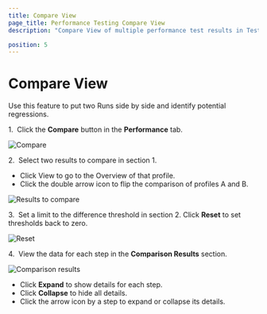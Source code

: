 ```yaml
---
title: Compare View
page_title: Performance Testing Compare View
description: "Compare View of multiple performance test results in Test Studio."

position: 5
---
```

# Compare View

Use this feature to put two Runs side by side and identify potential regressions.

1.&nbsp; Click the **Compare** button in the **Performance** tab.

![Compare][1]

2.&nbsp; Select two results to compare in section 1.

- Click View to go to the Overview of that profile.
- Click the double arrow icon to flip the comparison of profiles A and B.

![Results to compare][2]

3.&nbsp; Set a limit to the difference threshold in section 2. Click **Reset** to set thresholds back to zero.

![Reset][3]

4.&nbsp; View the data for each step in the **Comparison Results** section.

![Comparison results][4]

- Click **Expand** to show details for each step.
- Click **Collapse** to hide all details.
- Click the arrow icon by a step to expand or collapse its details.

[1]: /img/features/testing-types/performance-testing/compare-view/fig1.png
[2]: /img/features/testing-types/performance-testing/compare-view/fig2.png
[3]: /img/features/testing-types/performance-testing/compare-view/fig3.png
[4]: /img/features/testing-types/performance-testing/compare-view/fig4.png